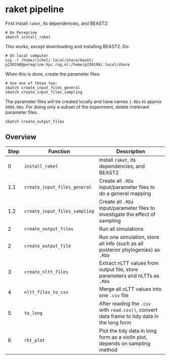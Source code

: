 # raket pipeline

First install `raket`, its dependencies, and BEAST2:

```
# On Peregrine
sbatch install_raket
```

This works, except downloading and installing BEAST2. Do:

```
# On local computer
scp -r /home/richel/.local/share/beast/ p230198@peregrine.hpc.rug.nl:/home/p230198/.local/share
```

When this is done, create the parameter files:

```
# Use one of these two:
sbatch create_input_files_general
sbatch create_input_files_sampling
```

The parameter files will be created locally and have names `1.RDa` to approx `9999.RDa`.
For doing only a subset of the experiment, delete irrelevant parameter files. 

```
sbatch create_output_files
```


## Overview

Step|Function|Description
---|---|---
0|`install_raket`|Install `raket`, its dependencies, and BEAST2
1.1|`create_input_files_general`|Create all `.RDa` input/parameter files to do a general mapping
1.2|`create_input_files_sampling`|Create all `.RDa` input/parameter files to investigate the effect of sampling
2|`create_output_files`|Run all simulations
2|`create_output_file`|Run one simulation, store all info (such as all posterior phylogenies) as `.RDa`
3|`create_nltt_files`|Extract nLTT values from output file, store parameters and nLTTs as `.RDa`
4|`nltt_files_to_csv`|Merge all nLTT values into one `.csv` file
5|`to_long`|After reading the `.csv` with `read.csv()`, convert data frame to tidy data in the long form
6|`rkt_plot`|Plot the tidy data in long form as a violin plot, depends on sampling method


